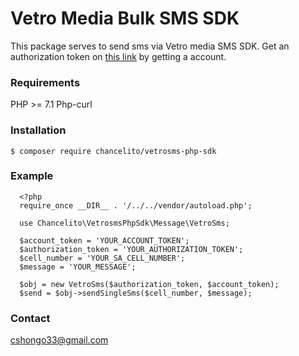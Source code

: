 # Vetro Media Bulk SMS SDK

This package serves to send sms via Vetro media SMS SDK. Get an authorization token
on [this link](https://sms.vetro.co.za) by getting a account.


### Requirements
PHP >= 7.1
Php-curl


### Installation

    $ composer require chancelito/vetrosms-php-sdk
  
### Example

      <?php
      require_once __DIR__ . '/../../vendor/autoload.php';
      
      use Chancelito\VetrosmsPhpSdk\Message\VetroSms;
      
      $account_token = 'YOUR_ACCOUNT_TOKEN';
      $authorization_token = 'YOUR_AUTHORIZATION_TOKEN';
      $cell_number = 'YOUR_SA_CELL_NUMBER';
      $message = 'YOUR_MESSAGE';
      
      $obj = new VetroSms($authorization_token, $account_token);
      $send = $obj->sendSingleSms($cell_number, $message);


### Contact

cshongo33@gmail.com
